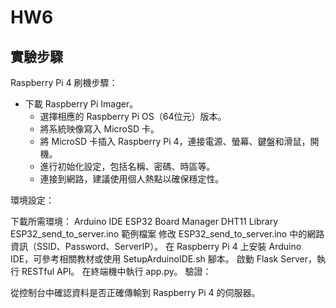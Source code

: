 # HW6

## 實驗步驟
Raspberry Pi 4 
刷機步驟：

- 下載 Raspberry Pi Imager。
  - 選擇相應的 Raspberry Pi OS（64位元）版本。
  - 將系統映像寫入 MicroSD 卡。
  - 將 MicroSD 卡插入 Raspberry Pi 4，連接電源、螢幕、鍵盤和滑鼠，開機。
  - 進行初始化設定，包括名稱、密碼、時區等。
  - 連接到網路，建議使用個人熱點以確保穩定性。

環境設定：

下載所需環境：
Arduino IDE
ESP32 Board Manager
DHT11 Library
ESP32_send_to_server.ino 範例檔案
修改 ESP32_send_to_server.ino 中的網路資訊（SSID、Password、ServerIP）。
在 Raspberry Pi 4 上安裝 Arduino IDE，可參考相關教材或使用 SetupArduinoIDE.sh 腳本。
啟動 Flask Server，執行 RESTful API。
在終端機中執行 app.py。
驗證：

從控制台中確認資料是否正確傳輸到 Raspberry Pi 4 的伺服器。
